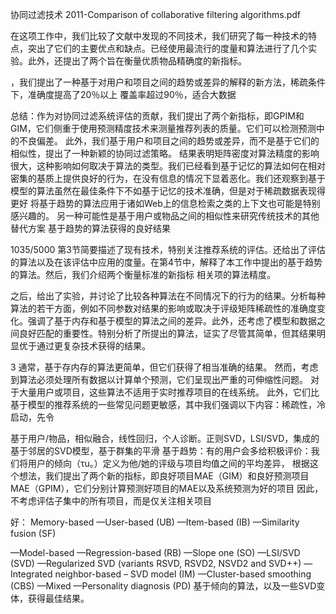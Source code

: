 协同过滤技术
2011-Comparison of collaborative filtering algorithms.pdf

在这项工作中，我们比较了文献中发现的不同技术，我们研究了每一种技术的特点，突出了它们的主要优点和缺点。已经使用最流行的度量和算法进行了几个实验。此外，还提出了两个旨在衡量优质物品精确度的新指标。

，我们提出了一种基于对用户和项目之间的趋势或差异的解释的新方法，稀疏条件下，准确度提高了20％以上
覆盖率超过90％，适合大数据

总结：作为对协同过滤系统评估的贡献，我们提出了两个新指标，即GPIM和GIM，它们侧重于使用预测精度技术来测量推荐列表的质量。它们可以检测预测中的不良偏差。
此外，我们基于用户和项目之间的趋势或差异，而不是基于它们的相似性，提出了一种新颖的协同过滤策略。
结果表明矩阵密度对算法精度的影响很大，这种影响如何取决于算法的类型。我们已经看到基于记忆的算法如何在相对密集的基质上提供良好的行为，在没有信息的情况下显着恶化。我们还观察到基于模型的算法虽然在最佳条件下不如基于记忆的技术准确，但是对于稀疏数据表现得更好
将基于趋势的算法应用于诸如Web上的信息检索之类的上下文也可能是特别感兴趣的。
另一种可能性是基于用户或物品之间的相似性来研究传统技术的其他替代方案
基于趋势的算法获得的良好结果



1035/5000
第3节简要描述了现有技术，特别关注推荐系统的评估。还给出了评估的算法以及在该评估中应用的度量。在第4节中，解释了本工作中提出的基于趋势的算法。然后，我们介绍两个衡量标准的新指标
相关项的算法精度。

之后，给出了实验，并讨论了比较各种算法在不同情况下的行为的结果。分析每种算法的若干方面，例如不同参数对结果的影响或取决于评级矩阵稀疏性的准确度变化。强调了基于内存和基于模型的算法之间的差异。此外，还考虑了模型和数据之间良好匹配的重要性。特别分析了所提出的算法，证实了尽管其简单，但其结果明显优于通过更复杂技术获得的结果。

3
通常，基于存内存的算法更简单，但它们获得了相当准确的结果。 然而，考虑到算法必须处理所有数据以计算单个预测，它们呈现出严重的可伸缩性问题。 对于大量用户或项目，这些算法不适用于实时推荐项目的在线系统。 此外，它们比基于模型的推荐系统的一些常见问题更敏感，其中我们强调以下内容：稀疏性，冷启动，先令

基于用户/物品，相似融合，线性回归，个人诊断。正则SVD，LSI/SVD，集成的基于邻居的SVD模型，基于群集的平滑
基于趋势：有的用户会多给积极评价：我们将用户的倾向（τu。）定义为他/她的评级与项目均值之间的平均差异，
	根据这个想法，我们提出了两个新的指标，即良好项目MAE（GIM）和良好预测项目MAE（GPIM），它们分别计算预测好项目的MAE以及系统预测为好的项目 因此，不考虑评估子集中的所有项目，而是仅关注相关项目
	
好：
Memory-based
—User-based (UB)
—Item-based (IB)
—Similarity fusion (SF)
 
—Model-based
—Regression-based (RB)
—Slope one (SO)
—LSI/SVD (SVD)
—Regularized SVD (variants RSVD, RSVD2, NSVD2 and SVD++)
—Integrated neighbor-based – SVD model (IM)
—Cluster-based smoothing (CBS)
—Mixed
—Personality diagnosis (PD)
基于倾向的算法，以及一些SVD变体，获得最佳结果。